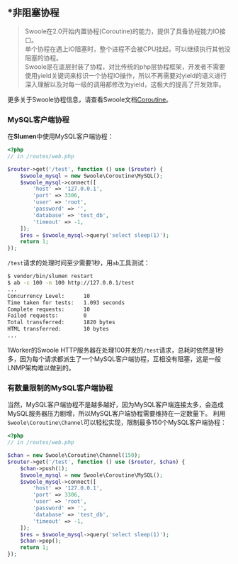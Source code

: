 ## \*非阻塞协程

> Swoole在2.0开始内置协程(Coroutine)的能力，提供了具备协程能力IO接口。<br>
> 单个协程在遇上IO阻塞时，整个进程不会被CPU挂起，可以继续执行其他没阻塞的协程。<br>
> Swoole是在底层封装了协程，对比传统的php层协程框架，开发者不需要使用yield关键词来标识一个协程IO操作，所以不再需要对yield的语义进行深入理解以及对每一级的调用都修改为yield，这极大的提高了开发效率。

更多关于Swoole协程信息，请查看Swoole文档[Coroutine](https://wiki.swoole.com/wiki/page/749.html)。


### MySQL客户端协程

在**Slumen**中使用MySQL客户端协程：

```php
<?php
// in /routes/web.php

$router->get('/test', function () use ($router) {
    $swoole_mysql = new Swoole\Coroutine\MySQL();
    $swoole_mysql->connect([
        'host' => '127.0.0.1',
        'port' => 3306,
        'user' => 'root',
        'password' => '',
        'database' => 'test_db',
        'timeout' => -1,
    ]);
    $res = $swoole_mysql->query('select sleep(1)');
    return 1;
});

```

`/test`请求的处理时间至少需要1秒，用`ab`工具测试：

```bash
$ vendor/bin/slumen restart
$ ab -c 100 -n 100 http://127.0.0.1/test
...
Concurrency Level:      10
Time taken for tests:   1.093 seconds
Complete requests:      10
Failed requests:        0
Total transferred:      1820 bytes
HTML transferred:       10 bytes
...
```

1Worker的Swoole HTTP服务器在处理100并发的`/test`请求，总耗时依然是1秒多，因为每个请求都派生了一个MySQL客户端协程，互相没有阻塞，这是一般LNMP架构难以做到的。

### 有数量限制的MySQL客户端协程

当然，MySQL客户端协程不是越多越好，因为MySQL客户端连接太多，会造成MySQL服务器压力剧增，所以MySQL客户端协程需要维持在一定数量下。
利用`Swoole\Coroutine\Channel`可以轻松实现，限制最多150个MySQL客户端协程：

```php
<?php
// in /routes/web.php

$chan = new Swoole\Coroutine\Channel(150);
$router->get('/test', function () use ($router, $chan) {
    $chan->push(1);
    $swoole_mysql = new Swoole\Coroutine\MySQL();
    $swoole_mysql->connect([
        'host' => '127.0.0.1',
        'port' => 3306,
        'user' => 'root',
        'password' => '',
        'database' => 'test_db',
        'timeout' => -1,
    ]);
    $res = $swoole_mysql->query('select sleep(1)');
    $chan->pop();
    return 1;
});

```
